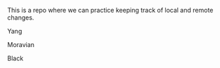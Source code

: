 This is a repo where we can practice keeping track of local and remote 
changes.

Yang


Moravian


Black
